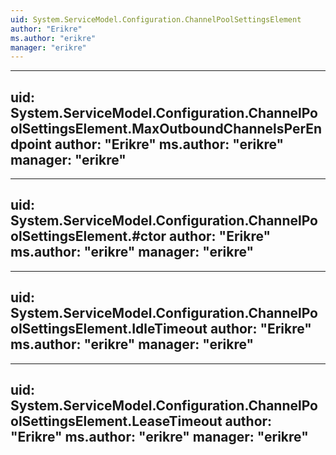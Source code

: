 ```yaml
---
uid: System.ServiceModel.Configuration.ChannelPoolSettingsElement
author: "Erikre"
ms.author: "erikre"
manager: "erikre"
---
```


---
uid: System.ServiceModel.Configuration.ChannelPoolSettingsElement.MaxOutboundChannelsPerEndpoint
author: "Erikre"
ms.author: "erikre"
manager: "erikre"
---

---
uid: System.ServiceModel.Configuration.ChannelPoolSettingsElement.#ctor
author: "Erikre"
ms.author: "erikre"
manager: "erikre"
---

---
uid: System.ServiceModel.Configuration.ChannelPoolSettingsElement.IdleTimeout
author: "Erikre"
ms.author: "erikre"
manager: "erikre"
---

---
uid: System.ServiceModel.Configuration.ChannelPoolSettingsElement.LeaseTimeout
author: "Erikre"
ms.author: "erikre"
manager: "erikre"
---

